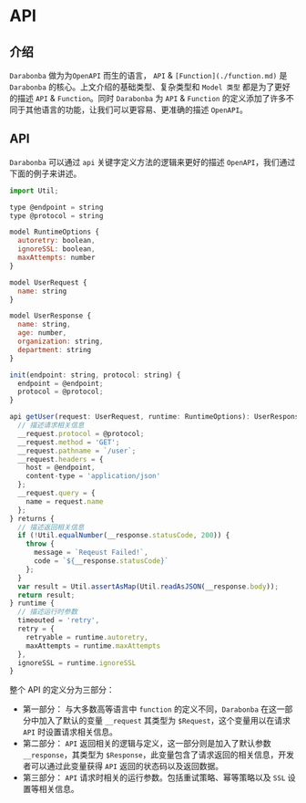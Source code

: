 # API

## 介绍

`Darabonba` 做为为`OpenAPI` 而生的语言， `API` & `[Function](./function.md)` 是 `Darabonba` 的核心。上文介绍的基础类型、复杂类型和 `Model 类型` 都是为了更好的描述 `API` & `Function`。同时 `Darabonba` 为 `API` & `Function` 的定义添加了许多不同于其他语言的功能，让我们可以更容易、更准确的描述 `OpenAPI`。

## API

`Darabonba` 可以通过 `api` 关键字定义方法的逻辑来更好的描述 `OpenAPI`，我们通过下面的例子来讲述。

```js
import Util;

type @endpoint = string
type @protocol = string

model RuntimeOptions {
  autoretry: boolean,
  ignoreSSL: boolean,
  maxAttempts: number
}

model UserRequest {
  name: string
}

model UserResponse {
  name: string,
  age: number,
  organization: string,
  department: string
}

init(endpoint: string, protocol: string) {
  endpoint = @endpoint;
  protocol = @protocol;
}

api getUser(request: UserRequest, runtime: RuntimeOptions): UserResponse {
  // 描述请求相关信息
  __request.protocol = @protocol;
  __request.method = 'GET';
  __request.pathname = `/user`;
  __request.headers = {
    host = @endpoint,
    content-type = 'application/json'
  };
  __request.query = {
    name = request.name
  };
} returns {
  // 描述返回相关信息
  if (!Util.equalNumber(__response.statusCode, 200)) {
    throw {
      message = `Reqeust Failed!`,
      code = `${__response.statusCode}`
    };
  }
  var result = Util.assertAsMap(Util.readAsJSON(__response.body));
  return result;
} runtime {
  // 描述运行时参数
  timeouted = 'retry',
  retry = {
    retryable = runtime.autoretry,
    maxAttempts = runtime.maxAttempts
  },
  ignoreSSL = runtime.ignoreSSL
}
```

整个 API 的定义分为三部分：

- 第一部分： 与大多数高等语言中 `function` 的定义不同，`Darabonba` 在这一部分中加入了默认的变量 `__request` 其类型为 `$Request`，这个变量用以在请求 `API` 时设置请求相关信息。
- 第二部分： `API` 返回相关的逻辑与定义，这一部分则是加入了默认参数 `__response`，其类型为 `$Response`，此变量包含了请求返回的相关信息，开发者可以通过此变量获得 `API` 返回的状态码以及返回数据。
- 第三部分： `API` 请求时相关的运行参数。包括重试策略、幂等策略以及 `SSL` 设置等相关信息。

